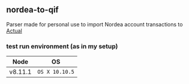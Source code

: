 ## nordea-to-qif
Parser made for personal use to import Nordea account transactions to [Actual](https://actualbudget.com/beta/)

### test run environment (as in my setup)
Node | OS 
--- | --- 
v8.11.1| `OS X 10.10.5`
